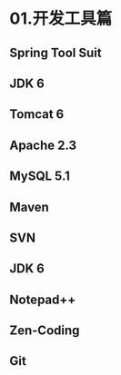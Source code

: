 # 01.开发工具篇

## Spring Tool Suit

## JDK 6

## Tomcat 6

## Apache 2.3

## MySQL 5.1

## Maven

## SVN

## JDK 6

## Notepad++

## Zen-Coding

## Git
